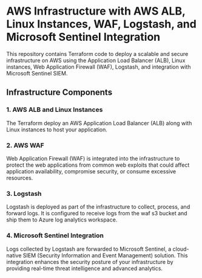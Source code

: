 # AWS Infrastructure with AWS ALB, Linux Instances, WAF, Logstash, and Microsoft Sentinel Integration

This repository contains Terraform code to deploy a scalable and secure infrastructure on AWS using the Application Load Balancer (ALB), Linux instances, Web Application Firewall (WAF), Logstash, and integration with Microsoft Sentinel SIEM.

## Infrastructure Components

### 1. AWS ALB and Linux Instances

The Terraform deploy an AWS Application Load Balancer (ALB) along with Linux instances to host your application.

### 2. AWS WAF

Web Application Firewall (WAF) is integrated into the infrastructure to protect the web applications from common web exploits that could affect application availability, compromise security, or consume excessive resources.

### 3. Logstash

Logstash is deployed as part of the infrastructure to collect, process, and forward logs. It is configured to receive logs from the waf s3 bucket and ship them to Azure log analytics workspace.

### 4. Microsoft Sentinel Integration

Logs collected by Logstash are forwarded to Microsoft Sentinel, a cloud-native SIEM (Security Information and Event Management) solution. This integration enhances the security posture of your infrastructure by providing real-time threat intelligence and advanced analytics.
